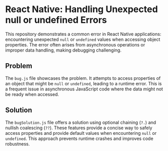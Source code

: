 # React Native: Handling Unexpected null or undefined Errors

This repository demonstrates a common error in React Native applications: encountering unexpected `null` or `undefined` values when accessing object properties.  The error often arises from asynchronous operations or improper data handling, making debugging challenging.

## Problem
The `bug.js` file showcases the problem.  It attempts to access properties of an object that might be `null` or `undefined`, leading to a runtime error.  This is a frequent issue in asynchronous JavaScript code where the data might not be ready when accessed.

## Solution
The `bugSolution.js` file offers a solution using optional chaining (`?.`) and nullish coalescing (`??`).  These features provide a concise way to safely access properties and provide default values when encountering `null` or `undefined`. This approach prevents runtime crashes and improves code robustness.